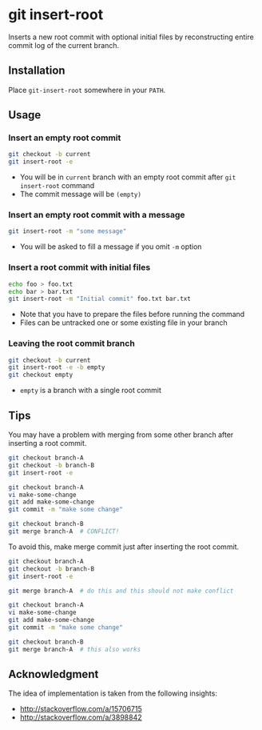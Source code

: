 git insert-root
===============

Inserts a new root commit with optional initial files by
reconstructing entire commit log of the current branch.

## Installation

Place ``git-insert-root`` somewhere in your ``PATH``.

## Usage

### Insert an empty root commit

```sh
git checkout -b current
git insert-root -e
```

- You will be in ``current`` branch with an empty root commit after ``git insert-root`` command
- The commit message will be ``(empty)``

### Insert an empty root commit with a message

```sh
git insert-root -m "some message"
```

- You will be asked to fill a message if you omit ``-m`` option

### Insert a root commit with initial files

```sh
echo foo > foo.txt
echo bar > bar.txt
git insert-root -m "Initial commit" foo.txt bar.txt
```

- Note that you have to prepare the files before running the command
- Files can be untracked one or some existing file in your branch

### Leaving the root commit branch

```sh
git checkout -b current
git insert-root -e -b empty
git checkout empty
```

- ``empty`` is a branch with a single root commit

## Tips

You may have a problem with merging from some other branch after
inserting a root commit.

```sh
git checkout branch-A
git checkout -b branch-B
git insert-root -e

git checkout branch-A
vi make-some-change
git add make-some-change
git commit -m "make some change"

git checkout branch-B
git merge branch-A  # CONFLICT!
```

To avoid this, make merge commit just after inserting the root commit.

```sh
git checkout branch-A
git checkout -b branch-B
git insert-root -e

git merge branch-A  # do this and this should not make conflict

git checkout branch-A
vi make-some-change
git add make-some-change
git commit -m "make some change"

git checkout branch-B
git merge branch-A  # this also works
```

## Acknowledgment

The idea of implementation is taken from the following insights:

- http://stackoverflow.com/a/15706715
- http://stackoverflow.com/a/3898842
